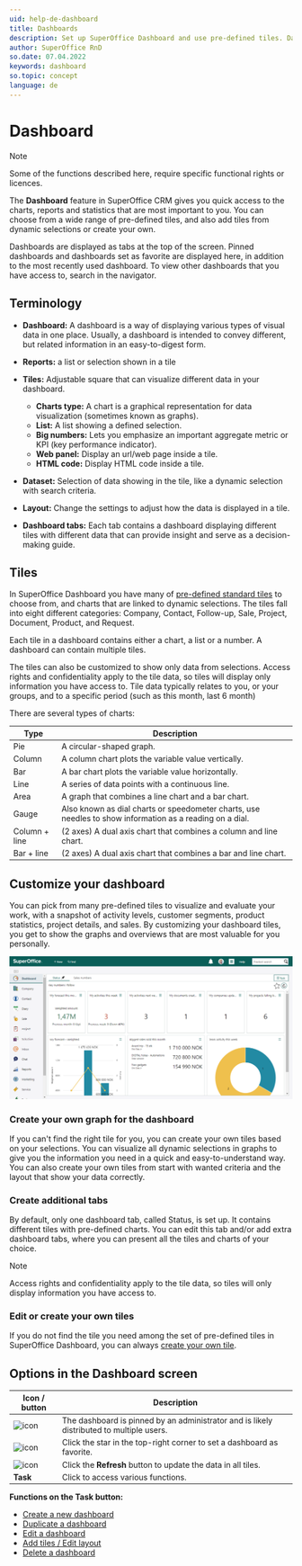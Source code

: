```yaml
---
uid: help-de-dashboard
title: Dashboards
description: Set up SuperOffice Dashboard and use pre-defined tiles. Dashboards are ideal for all users and managers alike. You can get an overview of your individual work or your team performance.
author: SuperOffice RnD
so.date: 07.04.2022
keywords: dashboard
so.topic: concept
language: de
---
```


# Dashboard

> [!NOTE]
> Some of the functions described here, require specific functional rights or licences.

The **Dashboard** feature in SuperOffice CRM gives you quick access to the charts, reports and statistics that are most important to you. You can choose from a wide range of pre-defined tiles, and also add tiles from dynamic selections or create your own.

Dashboards are displayed as tabs at the top of the screen. Pinned dashboards and dashboards set as favorite are displayed here, in addition to the most recently used dashboard. To view other dashboards that you have access to, search in the navigator.

## Terminology

* **Dashboard:** A dashboard is a way of displaying various types of visual data in one place. Usually, a dashboard is intended to convey different, but related information in an easy-to-digest form.

* **Reports:** a list or selection shown in a tile

* **Tiles:** Adjustable square that can visualize different data in your dashboard.

  * **Charts type:** A chart is a graphical representation for data visualization (sometimes known as graphs).
  * **List:** A list showing a defined selection.
  * **Big numbers:** Lets you emphasize an important aggregate metric or KPI (key performance indicator).
  * **Web panel:**  Display an url/web page inside a tile.
  * **HTML code:** Display HTML code inside a tile.

* **Dataset:** Selection of data showing in the tile, like a dynamic selection with search criteria.

* **Layout:** Change the settings to adjust how the data is displayed in a tile.

* **Dashboard tabs:** Each tab contains a dashboard displaying different tiles with different data that can provide insight and serve as a decision-making guide.

## Tiles

In SuperOffice Dashboard you have many of [pre-defined standard tiles][6] to choose from, and charts that are linked to dynamic selections. The tiles fall into eight different categories: Company, Contact, Follow-up, Sale, Project, Document, Product, and Request.

Each tile in a dashboard contains either a chart, a list or a number. A dashboard can contain multiple tiles.

The tiles can also be customized to show only data from selections. Access rights and confidentiality apply to the tile data, so tiles will display only information you have access to. Tile data typically relates to you, or your groups, and to a specific period (such as this month, last 6 month)

There are several types of charts:

| Type | Description |
|---|---|
| Pie | A circular-shaped graph. |
| Column | A column chart plots the variable value vertically. |
| Bar | A bar chart plots the variable value horizontally. |
| Line | A series of data points with a continuous line. |
| Area | A graph that combines a line chart and a bar chart. |
| Gauge | Also known as dial charts or speedometer charts, use needles to show information as a reading on a dial. |
| Column + line | (2 axes) A dual axis chart that combines a column and line chart. |
| Bar + line | (2 axes) A dual axis chart that combines a bar and line chart. |

## Customize your dashboard

You can pick from many pre-defined tiles to visualize and evaluate your work, with a snapshot of activity levels, customer segments, product statistics, project details, and sales. By customizing your dashboard tiles, you get to show the graphs and overviews that are most valuable for you personally.

![Customize your dashboard to make it more valuable for you -screenshot][img4]

### Create your own graph for the dashboard

If you can't find the right tile for you, you can create your own tiles based on your selections. You can visualize all dynamic selections in graphs to give you the information you need in a quick and easy-to-understand way. You can also create your own tiles from start with wanted criteria and the layout that show your data correctly.

### Create additional tabs

By default, only one dashboard tab, called Status, is set up. It contains different tiles with pre-defined charts. You can edit this tab and/or add extra dashboard tabs, where you can present all the tiles and charts of your choice.

> [!NOTE]
> Access rights and confidentiality apply to the tile data, so tiles will only display information you have access to.

### Edit or create your own tiles

If you do not find the tile you need among the set of pre-defined tiles in SuperOffice Dashboard, you can always [create your own tile][4].

## Options in the Dashboard screen

| Icon / button | Description |
|---|---|
| ![icon][img1] | The dashboard is pinned by an administrator and is likely distributed to multiple users. |
| ![icon][img2] | Click the star in the top-right corner to set a dashboard as favorite. |
| ![icon][img3] | Click the **Refresh** button to update the data in all tiles. |
| **Task** | Click to access various functions. |

**Functions on the Task button:**

* [Create a new dashboard][1]
* [Duplicate a dashboard][2]
* [Edit a dashboard][3]
* [Add tiles / Edit layout][4]
* [Delete a dashboard][5]

<!-- Referenced links -->
[1]: create.md
[2]: copy.md
[3]: update.md
[4]: add-tile.md
[5]: delete.md
[6]: working-with-tiles.md

<!-- Referenced images -->
[img1]: ../../../../common/icons/pinned.png
[img2]: ../../../../common/icons/favourite-yes.png
[img3]: ../../../media/icons/dashboard/dashboard-refresh.png
[img4]: media/dashboard-overview.png

